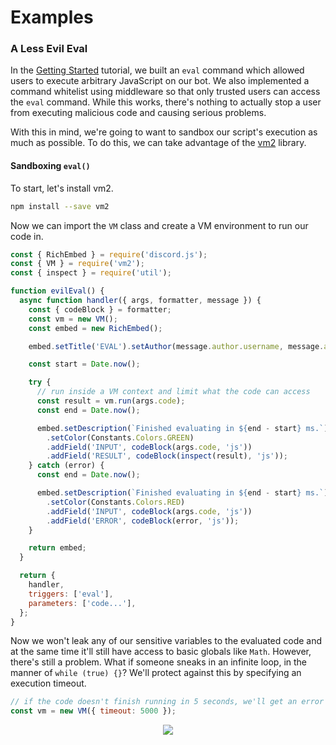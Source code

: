 # Examples
### A Less Evil Eval
In the [Getting Started](/getting-started#evil-eval) tutorial, we built an `eval` command which allowed users to execute arbitrary JavaScript on our bot. We also implemented a command whitelist using middleware so that only trusted users can access the `eval` command. While this works, there's nothing to actually stop a user from executing malicious code and causing serious problems.

With this in mind, we're going to want to sandbox our script's execution as much as possible. To do this, we can take advantage of the [vm2](https://github.com/patriksimek/vm2) library.

#### Sandboxing `eval()`
To start, let's install vm2.

```bash
npm install --save vm2
```

Now we can import the `VM` class and create a VM environment to run our code in.

```js
const { RichEmbed } = require('discord.js');
const { VM } = require('vm2');
const { inspect } = require('util');

function evilEval() {
  async function handler({ args, formatter, message }) {
    const { codeBlock } = formatter;
    const vm = new VM();
    const embed = new RichEmbed();

    embed.setTitle('EVAL').setAuthor(message.author.username, message.author.avatarURL);

    const start = Date.now();

    try {
      // run inside a VM context and limit what the code can access
      const result = vm.run(args.code);
      const end = Date.now();

      embed.setDescription(`Finished evaluating in ${end - start} ms.`)
        .setColor(Constants.Colors.GREEN)
        .addField('INPUT', codeBlock(args.code, 'js'))
        .addField('RESULT', codeBlock(inspect(result), 'js'));
    } catch (error) {
      const end = Date.now();

      embed.setDescription(`Finished evaluating in ${end - start} ms.`)
        .setColor(Constants.Colors.RED)
        .addField('INPUT', codeBlock(args.code, 'js'))
        .addField('ERROR', codeBlock(error, 'js'));
    }

    return embed;
  }

  return {
    handler,
    triggers: ['eval'],
    parameters: ['code...'],
  };
}
```

Now we won't leak any of our sensitive variables to the evaluated code and at the same time it'll still have access to basic globals like `Math`. However, there's still a problem. What if someone sneaks in an infinite loop, in the manner of `while (true) {}`? We'll protect against this by specifying an execution timeout.

```js
// if the code doesn't finish running in 5 seconds, we'll get an error
const vm = new VM({ timeout: 5000 });
```

<div align="center">
  <img src="/assets/examples/safe-eval-error.png">
</div>
